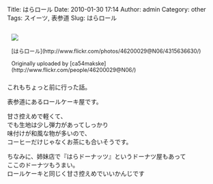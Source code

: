 Title: はらロール
Date: 2010-01-30 17:14
Author: admin
Category: other
Tags: スイーツ, 表参道
Slug: はらロール

<div style="float: right; margin-left: 10px; margin-bottom: 10px;">

[![](http://farm3.static.flickr.com/2792/4315636630_890d7b7d79_m.jpg)](http://www.flickr.com/photos/46200029@N06/4315636630/ "photo sharing")
</p>
<span style="font-size: 0.9em; margin-top: 0px;">  
[はらロール](http://www.flickr.com/photos/46200029@N06/4315636630/)

<p>
Originally uploaded by
[ca54makske](http://www.flickr.com/people/46200029@N06/)  
</span>

</div>

これもちょっと前に行った話。

表参道にあるロールケーキ屋です。

甘さ控えめで軽くて、  
でも生地は少し弾力があってしっかり  
味付けが和風な物が多いので、  
コーヒーだけじゃなくお茶にも合いそうです。

ちなみに、姉妹店で『はらドーナッツ』というドーナツ屋もあって  
ここのドーナツもうまい。  
ロールケーキと同じく甘さ控えめでいいかんじです
